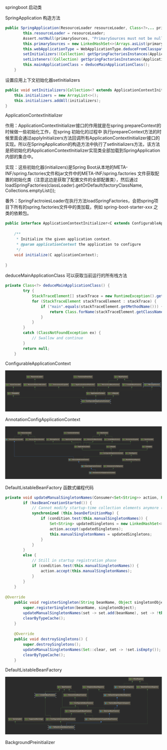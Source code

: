 springboot 启动类

SpringApplication 构造方法

```java
public SpringApplication(ResourceLoader resourceLoader, Class<?>... primarySources) {
		this.resourceLoader = resourceLoader;
		Assert.notNull(primarySources, "PrimarySources must not be null");
		this.primarySources = new LinkedHashSet<>(Arrays.asList(primarySources));
		this.webApplicationType = WebApplicationType.deduceFromClasspath();
		setInitializers((Collection) getSpringFactoriesInstances(ApplicationContextInitializer.class));
		setListeners((Collection) getSpringFactoriesInstances(ApplicationListener.class));
		this.mainApplicationClass = deduceMainApplicationClass();
	}
```

设置应用上下文初始化器setInitializers

```java
public void setInitializers(Collection<? extends ApplicationContextInitializer<?>> initializers) {
    this.initializers = new ArrayList<>();
    this.initializers.addAll(initializers);
}
```

ApplicationContextInitializer

作用：ApplicationContextInitializer接口的作用就是在spring prepareContext的时候做一些初始化工作，在spring 初始化的过程中 执行prepareContext方法的时候里面会通过applyInitializers方法回调所有ApplicationContextInitializer接口的实现。所以在SpringApplication的构造方法中执行了setInitializers方法，该方法是把初始化的ApplicationContextInitializer实现类全部加载到SpringApplication内部的集合中。

实现：这些初始化器(initializers)是Spring Boot从本地的META-INF/spring.factories文件和jar文件中的META-INF/spring.factories 文件获取配置的初始化类（注意这边是获取了配置文件的全部配置类），然后通过loadSpringFactories(classLoader).getOrDefault(factoryClassName, Collections.emptyList());

番外：SpringFactroiesLoader在执行方法loadSpringFactories，会把spring项目下所有的spring.factories文件中的类加载，例如 spring-boot-starter-xxx 之类的依赖包。
```java
public interface ApplicationContextInitializer<C extends ConfigurableApplicationContext> {

	/**
	 * Initialize the given application context.
	 * @param applicationContext the application to configure
	 */
	void initialize(C applicationContext);

}
```

deduceMainApplicationClass 可以获取当前运行的所有栈方法

```java
private Class<?> deduceMainApplicationClass() {
		try {
			StackTraceElement[] stackTrace = new RuntimeException().getStackTrace();
			for (StackTraceElement stackTraceElement : stackTrace) {
				if ("main".equals(stackTraceElement.getMethodName())) {
					return Class.forName(stackTraceElement.getClassName());
				}
			}
		}
		catch (ClassNotFoundException ex) {
			// Swallow and continue
		}
		return null;
	}
```

ConfigurableApplicationContext

![ConfigurableApplicationContext](images/configurableApplicationContext.png)

AnnotationConfigApplicationContext

![AnnotationConfigApplicationContext](images/AnnotationConfigApplicationContext.png)

DefaultListableBeanFactory 函数式编程代码

```java
private void updateManualSingletonNames(Consumer<Set<String>> action, Predicate<Set<String>> condition) {
		if (hasBeanCreationStarted()) {
			// Cannot modify startup-time collection elements anymore (for stable iteration)
			synchronized (this.beanDefinitionMap) {
				if (condition.test(this.manualSingletonNames)) {
					Set<String> updatedSingletons = new LinkedHashSet<>(this.manualSingletonNames);
					action.accept(updatedSingletons);
					this.manualSingletonNames = updatedSingletons;
				}
			}
		}
		else {
			// Still in startup registration phase
			if (condition.test(this.manualSingletonNames)) {
				action.accept(this.manualSingletonNames);
			}
		}
	}

@Override
	public void registerSingleton(String beanName, Object singletonObject) throws IllegalStateException {
		super.registerSingleton(beanName, singletonObject);
		updateManualSingletonNames(set -> set.add(beanName), set -> !this.beanDefinitionMap.containsKey(beanName));
		clearByTypeCache();
	}

	@Override
	public void destroySingletons() {
		super.destroySingletons();
		updateManualSingletonNames(Set::clear, set -> !set.isEmpty());
		clearByTypeCache();
	}
```

DefaultListableBeanFactory

![DefaultListableBeanFactory](images/DefaultListableBeanFactory.png)

BackgroundPreinitializer

